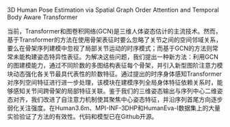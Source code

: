 3D Human Pose Estimation via Spatial Graph Order Attention and Temporal Body Aware Transformer

当前，Transformer和图卷积网络(GCN)是三维人体姿态估计的主流技术。然而，基于Transformer的方法在使用骨架表征时要么忽略了关节之间的空间邻域关系，要么在骨架序列建模中忽视了局部关节运动的时序模式；而基于GCN的方法则常常未能构建姿态特异性表征。为解决这些问题，我们提出一种新方法：利用GCN的图建模能力，通过不同阶数的多图结构表征每个骨架，并引入新型图阶注意力模块动态强化各关节最具代表性的阶数特征。通过提出的时序身体感知Transformer对序列空间特征进行进一步处理，该模块在建模序列全局身体特征依赖关系时，能够感知关节间跨骨架的局部特征关联。鉴于我们的三维姿态输出与序列中心二维姿态对齐，我们改进了自注意力机制使其聚焦中心姿态特征，并沿序列首尾方向逐步弱化关注强度。在Human3.6m、MPI-INF-3DHP和HumanEva-I数据集上的大量实验验证了方法的有效性。代码和模型已在Github开源。